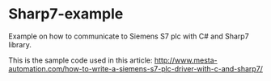 # Sharp7-example

Example on how to communicate to Siemens S7 plc with C# and Sharp7 library.

This is the sample code used in this article: http://www.mesta-automation.com/how-to-write-a-siemens-s7-plc-driver-with-c-and-sharp7/
